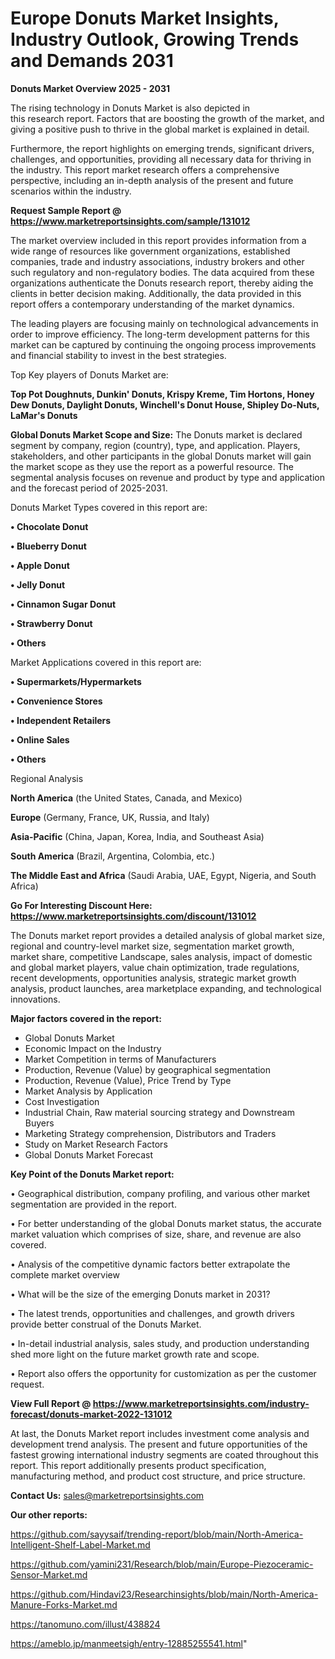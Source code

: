 # Europe Donuts Market Insights, Industry Outlook, Growing Trends and Demands 2031

<Strong> Donuts Market Overview 2025 - 2031</strong>

The rising technology in Donuts Market is also depicted in this research report. Factors that are boosting the growth of the market, and giving a positive push to thrive in the global market is explained in detail.

Furthermore, the report highlights on emerging trends, significant drivers, challenges, and opportunities, providing all necessary data for thriving in the industry. This report market research offers a comprehensive perspective, including an in-depth analysis of the present and future scenarios within the industry.

<strong>Request Sample Report @ <a href=https://www.marketreportsinsights.com/sample/131012>https://www.marketreportsinsights.com/sample/131012</a></strong>

The market overview included in this report provides information from a wide range of resources like government organizations, established companies, trade and industry associations, industry brokers and other such regulatory and non-regulatory bodies. The data acquired from these organizations authenticate the Donuts research report, thereby aiding the clients in better decision making. Additionally, the data provided in this report offers a contemporary understanding of the market dynamics.

The leading players are focusing mainly on technological advancements in order to improve efficiency. The long-term development patterns for this market can be captured by continuing the ongoing process improvements and financial stability to invest in the best strategies.

Top Key players of Donuts Market are:

<strong>Top Pot Doughnuts, Dunkin' Donuts, Krispy Kreme, Tim Hortons, Honey Dew Donuts, Daylight Donuts, Winchell's Donut House, Shipley Do-Nuts, LaMar's Donuts</strong>

<strong><b>Global Donuts Market Scope and Size:</b></strong>
The Donuts market is declared segment by company, region (country), type, and application. Players, stakeholders, and other participants in the global Donuts market will gain the market scope as they use the report as a powerful resource. The segmental analysis focuses on revenue and product by type and application and the forecast period of 2025-2031.

Donuts Market Types covered in this report are:

<strong>• Chocolate Donut

• Blueberry Donut

• Apple Donut

• Jelly Donut

• Cinnamon Sugar Donut

• Strawberry Donut

• Others</strong>

Market Applications covered in this report are:

<strong>• Supermarkets/Hypermarkets

• Convenience Stores

• Independent Retailers

• Online Sales

• Others</strong> 

Regional Analysis

<strong>North America</strong> (the United States, Canada, and Mexico)

<strong>Europe</strong> (Germany, France, UK, Russia, and Italy)

<strong>Asia-Pacific</strong> (China, Japan, Korea, India, and Southeast Asia)

<strong>South America</strong> (Brazil, Argentina, Colombia, etc.)

<strong>The Middle East and Africa</strong> (Saudi Arabia, UAE, Egypt, Nigeria, and South Africa)

<strong>Go For Interesting Discount Here: <a href=https://www.marketreportsinsights.com/discount/131012>https://www.marketreportsinsights.com/discount/131012</a></strong>

The Donuts market report provides a detailed analysis of global market size, regional and country-level market size, segmentation market growth, market share, competitive Landscape, sales analysis, impact of domestic and global market players, value chain optimization, trade regulations, recent developments, opportunities analysis, strategic market growth analysis, product launches, area marketplace expanding, and technological innovations.

<strong><b>Major factors covered in the report:</b></strong>
<ul>
  <li>Global Donuts Market </li>
  <li>Economic Impact on the Industry</li>
  <li>Market Competition in terms of Manufacturers</li>
  <li>Production, Revenue (Value) by geographical segmentation</li>
  <li>Production, Revenue (Value), Price Trend by Type</li>
  <li>Market Analysis by Application</li>
  <li>Cost Investigation</li>
  <li>Industrial Chain, Raw material sourcing strategy and Downstream Buyers</li>
  <li>Marketing Strategy comprehension, Distributors and Traders</li>
  <li>Study on Market Research Factors</li>
  <li>Global Donuts Market Forecast</li>
</ul>

<strong><b>Key Point of the Donuts Market report:</b></strong>

• Geographical distribution, company profiling, and various other market segmentation are provided in the report.

• For better understanding of the global Donuts market status, the accurate market valuation which comprises of size, share, and revenue are also covered.

• Analysis of the competitive dynamic factors better extrapolate the complete market overview

• What will be the size of the emerging Donuts market in 2031?

• The latest trends, opportunities and challenges, and growth drivers provide better construal of the Donuts Market.

• In-detail industrial analysis, sales study, and production understanding shed more light on the future market growth rate and scope.

• Report also offers the opportunity for customization as per the customer request.

<strong><b>View Full Report @ <a href=https://www.marketreportsinsights.com/industry-forecast/donuts-market-2022-131012>https://www.marketreportsinsights.com/industry-forecast/donuts-market-2022-131012</a></b></strong>


At last, the Donuts Market report includes investment come analysis and development trend analysis. The present and future opportunities of the fastest growing international industry segments are coated throughout this report. This report additionally presents product specification, manufacturing method, and product cost structure, and price structure.

<strong>Contact Us:</strong>
sales@marketreportsinsights.com

<strong>Our other reports:</strong>

<a href=https://github.com/sayysaif/trending-report/blob/main/North-America-Intelligent-Shelf-Label-Market.md>https://github.com/sayysaif/trending-report/blob/main/North-America-Intelligent-Shelf-Label-Market.md</a>

<a href=https://github.com/yamini231/Research/blob/main/Europe-Piezoceramic-Sensor-Market.md>https://github.com/yamini231/Research/blob/main/Europe-Piezoceramic-Sensor-Market.md</a>

<a href=https://github.com/Hindavi23/Researchinsights/blob/main/North-America-Manure-Forks-Market.md>https://github.com/Hindavi23/Researchinsights/blob/main/North-America-Manure-Forks-Market.md</a>

<a href=https://tanomuno.com/illust/438824>https://tanomuno.com/illust/438824</a>

<a href=https://ameblo.jp/manmeetsigh/entry-12885255541.html>https://ameblo.jp/manmeetsigh/entry-12885255541.html</a>"
